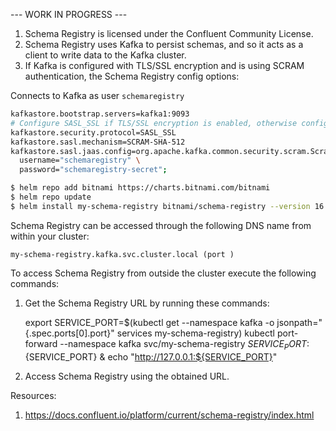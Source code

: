 --- WORK IN PROGRESS ---

1. Schema Registry is licensed under the Confluent Community License.
2. Schema Registry uses Kafka to persist schemas, and so it acts as a client to write data to the Kafka cluster.
3. If Kafka is configured with TLS/SSL encryption and is using SCRAM authentication, the Schema Registry config options:

Connects to Kafka as user `schemaregistry`

```bash
kafkastore.bootstrap.servers=kafka1:9093
# Configure SASL_SSL if TLS/SSL encryption is enabled, otherwise configure SASL_PLAINTEXT
kafkastore.security.protocol=SASL_SSL
kafkastore.sasl.mechanism=SCRAM-SHA-512
kafkastore.sasl.jaas.config=org.apache.kafka.common.security.scram.ScramLoginModule required \
  username="schemaregistry" \
  password="schemaregistry-secret";
```




```bash
$ helm repo add bitnami https://charts.bitnami.com/bitnami
$ helm repo update
$ helm install my-schema-registry bitnami/schema-registry --version 16.2.2
```


Schema Registry can be accessed through the following DNS name from within your cluster:

    my-schema-registry.kafka.svc.cluster.local (port )

To access Schema Registry from outside the cluster execute the following commands:

1. Get the Schema Registry URL by running these commands:

   export SERVICE_PORT=$(kubectl get --namespace kafka -o jsonpath="{.spec.ports[0].port}" services my-schema-registry)
   kubectl port-forward --namespace kafka svc/my-schema-registry ${SERVICE_PORT}:${SERVICE_PORT} &
   echo "http://127.0.0.1:${SERVICE_PORT}"

2. Access Schema Registry using the obtained URL.



Resources:

1. https://docs.confluent.io/platform/current/schema-registry/index.html

